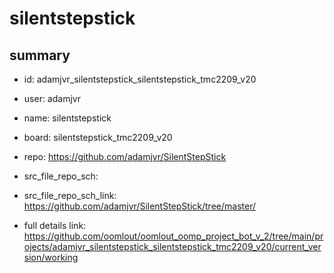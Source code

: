 # silentstepstick
 
## summary 
* id: adamjvr_silentstepstick_silentstepstick_tmc2209_v20
* user: adamjvr
* name: silentstepstick
* board: silentstepstick_tmc2209_v20
* repo: https://github.com/adamjvr/SilentStepStick



* src_file_repo_sch: 
* src_file_repo_sch_link: https://github.com/adamjvr/SilentStepStick/tree/master/
* full details link: https://github.com/oomlout/oomlout_oomp_project_bot_v_2/tree/main/projects/adamjvr_silentstepstick_silentstepstick_tmc2209_v20/current_version/working  






